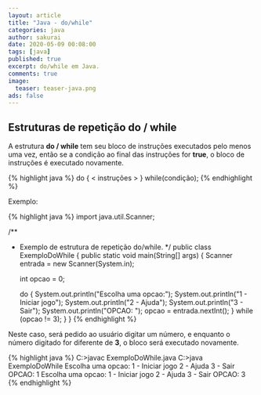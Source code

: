 ```yaml
---
layout: article
title: "Java - do/while"
categories: java
author: sakurai
date: 2020-05-09 00:08:00
tags: [java]
published: true
excerpt: do/while em Java.
comments: true
image:
  teaser: teaser-java.png
ads: false
---
```


## Estruturas de repetição do / while

A estrutura **do / while** tem seu bloco de instruções executados pelo menos uma vez, então se a condição ao final das instruções for **true**, o bloco de instruções é executado novamente.

{% highlight java %}
do {
		< instruções >
} while(condição);
{% endhighlight %}

Exemplo:

{% highlight java %}
import java.util.Scanner;

/**
 * Exemplo de estrutura de repetição do/while.
 */
public class ExemploDoWhile {
  public static void main(String[] args) {
    Scanner entrada = new Scanner(System.in);
    
    int opcao = 0;

    do {
      System.out.println("Escolha uma opcao:");
      System.out.println("1 - Iniciar jogo");
      System.out.println("2 - Ajuda");
      System.out.println("3 - Sair");
      System.out.println("OPCAO: ");
      opcao = entrada.nextInt();
    } while (opcao != 3);
  }
}
{% endhighlight %}

Neste caso, será pedido ao usuário digitar um número, e enquanto o número digitado for diferente de **3**, o bloco será executado novamente.

{% highlight java %}
C:\>javac ExemploDoWhile.java
C:\>java ExemploDoWhile
Escolha uma opcao:
1 - Iniciar jogo
2 - Ajuda
3 - Sair
OPCAO:
1
Escolha uma opcao:
1 - Iniciar jogo
2 - Ajuda
3 - Sair
OPCAO:
3
{% endhighlight %}